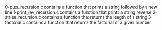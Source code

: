 0-puts_recursion.c contains a function that prints a string followed by a new line
1-print_rev_recursion.c contains a function that prints a string reverse
2-strlen_recursion.c contains a function that returns the length of a string
3-factorial.c contains a function that returns the factorial of a given number
